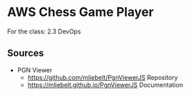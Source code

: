 # AWS Chess Game Player
For the class: 2.3 DevOps

## Sources
- PGN Viewer
    - https://github.com/mliebelt/PgnViewerJS Repository
    - https://mliebelt.github.io/PgnViewerJS Documentation
